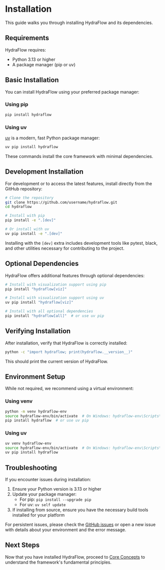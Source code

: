 # Installation

This guide walks you through installing HydraFlow and its dependencies.

## Requirements

HydraFlow requires:

- Python 3.13 or higher
- A package manager (pip or uv)

## Basic Installation

You can install HydraFlow using your preferred package manager:

### Using pip

```bash
pip install hydraflow
```

### Using uv

[uv](https://github.com/astral-sh/uv) is a modern, fast Python package manager:

```bash
uv pip install hydraflow
```

These commands install the core framework with minimal dependencies.

## Development Installation

For development or to access the latest features, install directly from
the GitHub repository:

```bash
# Clone the repository
git clone https://github.com/username/hydraflow.git
cd hydraflow

# Install with pip
pip install -e ".[dev]"

# Or install with uv
uv pip install -e ".[dev]"
```

Installing with the `[dev]` extra includes development tools like pytest,
black, and other utilities necessary for contributing to the project.

## Optional Dependencies

HydraFlow offers additional features through optional dependencies:

```bash
# Install with visualization support using pip
pip install "hydraflow[viz]"

# Install with visualization support using uv
uv pip install "hydraflow[viz]"

# Install with all optional dependencies
pip install "hydraflow[all]"  # or use uv pip
```

## Verifying Installation

After installation, verify that HydraFlow is correctly installed:

```bash
python -c "import hydraflow; print(hydraflow.__version__)"
```

This should print the current version of HydraFlow.

## Environment Setup

While not required, we recommend using a virtual environment:

### Using venv

```bash
python -m venv hydraflow-env
source hydraflow-env/bin/activate  # On Windows: hydraflow-env\Scripts\activate
pip install hydraflow  # or use uv pip
```

### Using uv

```bash
uv venv hydraflow-env
source hydraflow-env/bin/activate  # On Windows: hydraflow-env\Scripts\activate
uv pip install hydraflow
```

## Troubleshooting

If you encounter issues during installation:

1. Ensure your Python version is 3.13 or higher
2. Update your package manager:
   - For pip: `pip install --upgrade pip`
   - For uv: `uv self update`
3. If installing from source, ensure you have the necessary build tools
   installed for your platform

For persistent issues, please check the
[GitHub issues](https://github.com/username/hydraflow/issues) or open a
new issue with details about your environment and the error message.

## Next Steps

Now that you have installed HydraFlow, proceed to
[Core Concepts](concepts.md) to understand the framework's fundamental
principles.